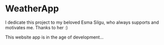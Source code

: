 # WeatherApp

I dedicate this project to my beloved Esma Silgu, who always supports and motivates me.
Thanks to her :)

This website app is in the age of development...
